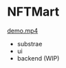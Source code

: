 # NFTMart 


[demo.mp4](https://drive.google.com/file/d/101xiqTDPp410FN8_lszM9rL5gzthDCSD/view?usp=sharing)


- substrae
- ui 
- backend (WIP)